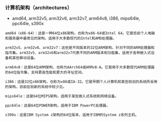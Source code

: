
### 计算机架构（architectures）
- amd64, arm32v5, arm32v6, arm32v7, arm64v8, i386, mips64le, ppc64le, s390x
```text
amd64（x86-64）：这是一种64位x86架构，也称为x86-64或Intel 64。它是目前个人电脑和服务器中最常见的架构，适用于大多数现代的Intel和AMD处理器。

arm32v5、arm32v6、arm32v7：这些是不同版本的32位ARM架构，针对不同的ARM处理器和指令集。arm32v5、arm32v6和arm32v7代表不同的ARM版本和功能集，适用于各种嵌入式设备和某些移动设备。

arm64v8：这是64位ARM架构，也称为AArch64或ARMv8-A。它是用于大多数现代ARM处理器的64位指令集，支持更高性能和更大的寻址空间。

i386：这是32位x86架构，也称为x86或IA-32。它是早期个人计算机和某些较旧的系统所采用的架构，目前在较新的系统中较少见。

mips64le：这是64位MIPS架构，适用于某些嵌入式系统和网络设备。

ppc64le：这是64位POWER架构，适用于IBM PowerPC处理器。

s390x：这是IBM System z架构的64位版本，适用于IBM的System z系列主机。
```